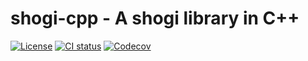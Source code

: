 # shogi-cpp - A shogi library in C++

[![License](https://img.shields.io/badge/License-MIT-blue.svg)](https://opensource.org/licenses/MIT)
[![CI status](https://github.com/vinymeuh/shogi-cpp/actions/workflows/ci.yml/badge.svg)](https://github.com/vinymeuh/shogi-cpp/actions?workflow=CI)
[![Codecov](https://codecov.io/gh/vinymeuh/shogi-cpp/branch/main/graph/badge.svg)](https://codecov.io/gh/vinymeuh/shogi-cpp)
